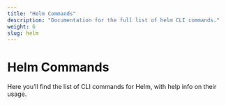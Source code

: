 ```yaml
---
title: "Helm Commands"
description: "Documentation for the full list of helm CLI commands."
weight: 6
slug: helm
---
```


# Helm Commands

Here you’ll find the list of CLI commands for Helm, with help info on their usage.
